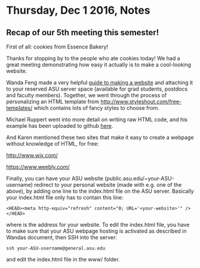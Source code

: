 # Thursday, Dec 1 2016, Notes

## Recap of our 5th meeting this semester!
First of all: cookies from Essence Bakery!

Thanks for stopping by to the people who ate cookies today! 
We had a great meeting demonstrating how easy it actually is to make a cool-looking website.

Wanda Feng made a very helpful 
[guide to making a website](https://docs.google.com/document/d/1_loQMuYhhYjqprTG8lOle1nWj5Y6o4mQmV2R_h8bWxY/edit?usp=sharing
) 
and attaching it 
to your reserved ASU server space (available for grad students, 
postdocs and faculty members). Together, we went through the process of 
personalizing an HTML template from http://www.styleshout.com/free-templates/ 
which contains lots of fancy styles to choose from.

Michael Ruppert went into more detail on writing raw HTML code, 
and his example has been uploaded to github 
[here](https://github.com/prickly-pythons/prickly-pythons/tree/master/code_from_meetings/websites/produce_website_example). 

And Karen mentioned these two sites that make it easy to create a webpage without knowledge of HTML, for free: 

http://www.wix.com/

https://www.weebly.com/

Finally, you can have your ASU website (public.asu.edu/~your-ASU-username) 
redirect to your personal website (made with e.g. one of the above), 
by adding one line to the index.html file on the ASU server. 
Basically your index.html file only has to contain this line:
```
<HEAD><meta http-equiv="refresh" content="0; URL='<your-website>'" /></HEAD>
```
where <your-website> is the address for your website. 
To edit the index.html file, you have to make sure that your ASU webpage hosting 
is activated as described in Wandas document, then SSH into the server:
```
ssh your-ASU-username@general.asu.edu
```
and edit the index.html file in the www/ folder.
